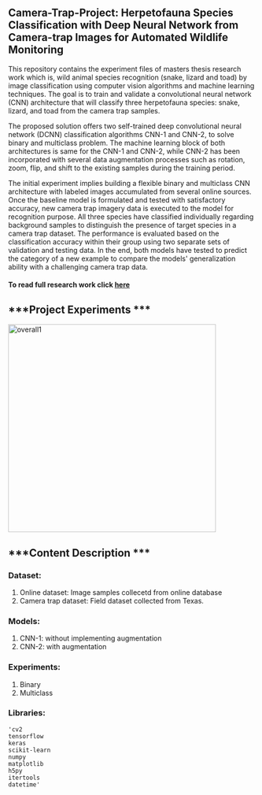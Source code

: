 ## Camera-Trap-Project: Herpetofauna Species Classification with Deep Neural Network from Camera-trap Images for Automated Wildlife Monitoring

This repository contains the experiment files of masters thesis research work which is, wild animal species recognition (snake, lizard and toad) by image classification
using computer vision algorithms and machine learning techniques. The goal is to train and validate a convolutional neural network (CNN) architecture that will classify
three herpetofauna species: snake, lizard, and toad from the camera trap samples.

The proposed solution offers two self-trained deep convolutional neural network (DCNN) classification algorithms CNN-1 and CNN-2, to solve binary and multiclass problem. 
The machine learning block of both architectures is same for the CNN-1 and CNN-2, while CNN-2 has been incorporated with several data augmentation processes 
such as rotation, zoom, flip, and shift to the existing samples during the training period. 

The initial experiment implies building a flexible binary and multiclass CNN architecture with labeled images accumulated from several online sources. Once the baseline model is formulated and tested with satisfactory accuracy, new camera trap imagery data is executed to the model for recognition purpose. All three species have classified individually regarding background samples to distinguish the presence of target species in a camera trap  dataset. The performance is evaluated based on the classification accuracy within their group using two separate sets of validation and testing data. In the end, both  models have tested to predict the category of a new example to compare the models' generalization ability with a challenging camera trap data.

#### To read full research work click [here](https://digital.library.txstate.edu/handle/10877/13026)

## ***Project Experiments ***

<img width="422" alt="overall1" src="https://user-images.githubusercontent.com/49427994/102281873-5641e200-3ef5-11eb-88cc-b3c0b21c0929.PNG">

## ***Content Description ***

### Dataset: 
1. Online dataset: Image samples collecetd from online database
2. Camera trap dataset: Field dataset collected from Texas.

### Models: 
1. CNN-1: without implementing augmentation
2. CNN-2: with augmentation 

### Experiments: 
1. Binary 
2. Multiclass

### Libraries:
	'cv2 
	tensorflow
	keras
	scikit-learn 
	numpy
	matplotlib 
	h5py
	itertools
	datetime'
